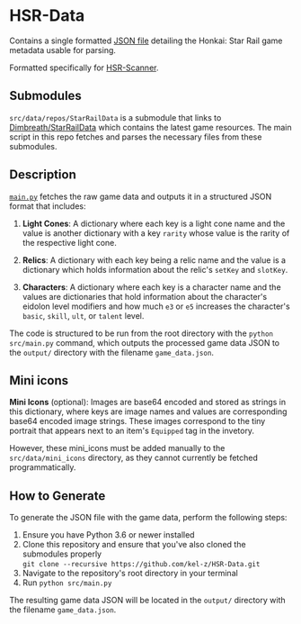 # HSR-Data

Contains a single formatted [JSON file](output/game_data.json) detailing the Honkai: Star Rail game metadata usable for parsing.

Formatted specifically for [HSR-Scanner](https://github.com/kel-z/HSR-Scanner).

## Submodules

`src/data/repos/StarRailData` is a submodule that links to [Dimbreath/StarRailData](https://github.com/Dimbreath/StarRailData) which contains the latest game resources. The main script in this repo fetches and parses the necessary files from these submodules.

## Description

[`main.py`](src/main.py) fetches the raw game data and outputs it in a structured JSON format that includes:

1. **Light Cones**: A dictionary where each key is a light cone name and the value is another dictionary with a key `rarity` whose value is the rarity of the respective light cone.

2. **Relics**: A dictionary with each key being a relic name and the value is a dictionary which holds information about the relic's `setKey` and `slotKey`.

3. **Characters**: A dictionary where each key is a character name and the values are dictionaries that hold information about the character's eidolon level modifiers and how much `e3` or `e5` increases the character's `basic`, `skill`, `ult`, or `talent` level.

The code is structured to be run from the root directory with the `python src/main.py` command, which outputs the processed game data JSON to the `output/` directory with the filename `game_data.json`.

## Mini icons

**Mini Icons** (optional): Images are base64 encoded and stored as strings in this dictionary, where keys are image names and values are corresponding base64 encoded image strings. These images correspond to the tiny portrait that appears next to an item's `Equipped` tag in the invetory.

However, these mini_icons must be added manually to the `src/data/mini_icons` directory, as they cannot currently be fetched programmatically.

## How to Generate

To generate the JSON file with the game data, perform the following steps:

1. Ensure you have Python 3.6 or newer installed
2. Clone this repository and ensure that you've also cloned the submodules properly  
   `git clone --recursive https://github.com/kel-z/HSR-Data.git`
3. Navigate to the repository's root directory in your terminal
4. Run `python src/main.py`

The resulting game data JSON will be located in the `output/` directory with the filename `game_data.json`.
